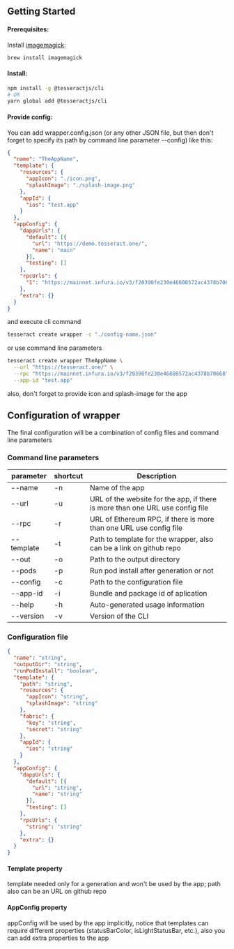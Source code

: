 ## Getting Started

#### Prerequisites:

Install [imagemagick](https://imagemagick.org):

```sh
brew install imagemagick
```

#### Install:

```sh
npm install -g @tesseractjs/cli
# OR
yarn global add @tesseractjs/cli
```

#### Provide config:

You can add wrapper.config.json (or any other JSON file, but then don't forget to specify its path by command line parameter --config) like this:

```json
{
  "name": "TheAppName",
  "template": {
    "resources": {
      "appIcon": "./icon.png",
      "splashImage": "./splash-image.png"
    },
    "appId": {
      "ios": "test.app"
    }
  },
  "appConfig": {
    "dappUrls": {
      "default": [{
        "url": "https://demo.tesseract.one/",
        "name": "main"
      }],
      "testing": []
    },
    "rpcUrls": {
      "1": "https://mainnet.infura.io/v3/f20390fe230e46608572ac4378b70668"
    },
    "extra": {}
  }
}
```

and execute cli command

```sh
tesseract create wrapper -c "./config-name.json"
```

or use command line parameters

```sh
tesseract create wrapper TheAppName \
  --url "https://tesseract.one/" \
  --rpc "https://mainnet.infura.io/v3/f20390fe230e46608572ac4378b70668" \
  --app-id "test.app"
```

also, don't forget to provide icon and splash-image for the app

## Configuration of wrapper

The final configuration will be a combination of config files and command line parameters

### Command line parameters

| parameter | shortcut | Description |
|---|---|---|
--name | -n | Name of the app
--url | -u | URL of the website for the app, if there is more than one URL use config file
--rpc | -r | URL of Ethereum RPC, if there is more than one URL use config file
--template | -t | Path to template for the wrapper, also can be a link on github repo
--out | -o | Path to the output directory
--pods | -p | Run pod install after generation or not
--config | -c | Path to the configuration file
--app-id | -i | Bundle and package id of aplication
--help | -h | Auto-generated usage information
--version | -v | Version of the CLI

### Configuration file

```json
{
  "name": "string",
  "outputDir": "string",
  "runPodInstall": "boolean",
  "template": {
    "path": "string",
    "resources": {
      "appIcon": "string",
      "splashImage": "string"
    },
    "fabric": {
      "key": "string",
      "secret": "string"
    },
    "appId": {
      "ios": "string"
    }
  },
  "appConfig": {
    "dappUrls": {
      "default": [{
        "url": "string",
        "name": "string"
      }],
      "testing": []
    },
    "rpcUrls": {
      "string": "string"
    },
    "extra": {}
  }
}
```

#### Template property

template needed only for a generation and won't be used by the app; path also can be an URL on github repo

#### AppConfig property

appConfig will be used by the app implicitly, notice that templates can require different properties (statusBarColor, isLightStatusBar, etc.), also you can add extra properties to the app
